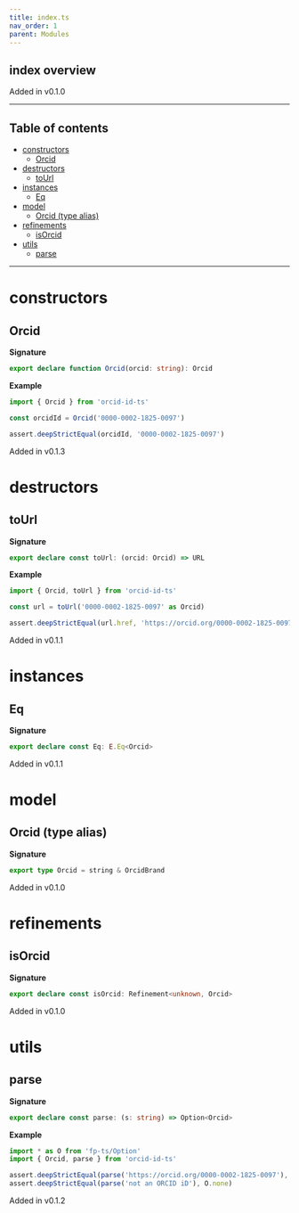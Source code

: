```yaml
---
title: index.ts
nav_order: 1
parent: Modules
---
```


## index overview

Added in v0.1.0

---

<h2 class="text-delta">Table of contents</h2>

- [constructors](#constructors)
  - [Orcid](#orcid)
- [destructors](#destructors)
  - [toUrl](#tourl)
- [instances](#instances)
  - [Eq](#eq)
- [model](#model)
  - [Orcid (type alias)](#orcid-type-alias)
- [refinements](#refinements)
  - [isOrcid](#isorcid)
- [utils](#utils)
  - [parse](#parse)

---

# constructors

## Orcid

**Signature**

```ts
export declare function Orcid(orcid: string): Orcid
```

**Example**

```ts
import { Orcid } from 'orcid-id-ts'

const orcidId = Orcid('0000-0002-1825-0097')

assert.deepStrictEqual(orcidId, '0000-0002-1825-0097')
```

Added in v0.1.3

# destructors

## toUrl

**Signature**

```ts
export declare const toUrl: (orcid: Orcid) => URL
```

**Example**

```ts
import { Orcid, toUrl } from 'orcid-id-ts'

const url = toUrl('0000-0002-1825-0097' as Orcid)

assert.deepStrictEqual(url.href, 'https://orcid.org/0000-0002-1825-0097')
```

Added in v0.1.1

# instances

## Eq

**Signature**

```ts
export declare const Eq: E.Eq<Orcid>
```

Added in v0.1.1

# model

## Orcid (type alias)

**Signature**

```ts
export type Orcid = string & OrcidBrand
```

Added in v0.1.0

# refinements

## isOrcid

**Signature**

```ts
export declare const isOrcid: Refinement<unknown, Orcid>
```

Added in v0.1.0

# utils

## parse

**Signature**

```ts
export declare const parse: (s: string) => Option<Orcid>
```

**Example**

```ts
import * as O from 'fp-ts/Option'
import { Orcid, parse } from 'orcid-id-ts'

assert.deepStrictEqual(parse('https://orcid.org/0000-0002-1825-0097'), O.some('0000-0002-1825-0097' as Orcid))
assert.deepStrictEqual(parse('not an ORCID iD'), O.none)
```

Added in v0.1.2
